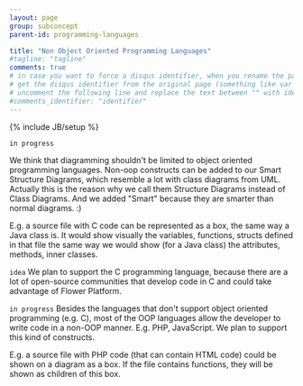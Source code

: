 ```yaml
---
layout: page
group: subconcept
parent-id: programming-languages

title: "Non Object Oriented Programming Languages"
#tagline: "tagline"
comments: true
# in case you want to force a disqus identifier, when you rename the page
# get the disqus identifier from the original page (something like var disqus_identifier = 'ident';),
# uncomment the following line and replace the text between "" with ident
#comments_identifier: "identifier"
---
```

{% include JB/setup %}

`in progress`

We think that diagramming shouldn't be limited to object oriented programming languages. Non-oop constructs can be added to our Smart Structure Diagrams, which resemble a lot with class diagrams from UML. Actually this is the reason why we call them Structure Diagrams instead of Class Diagrams. And we added "Smart" because they are smarter than normal diagrams. :)

<div class="alert alert-info">
E.g. a source file with C code can be represented as a box, the same way a Java class is. It would show visually the variables, functions, structs defined in that file the same way we would show (for a Java class) the attributes, methods, inner classes. 
</div> 

`idea`
We plan to support the C programming language, because there are a lot of open-source communities that develop code in C and could take advantage of Flower Platform. 

`in progress`
Besides the languages that don't support object oriented programming (e.g. C), most of the OOP languages allow the developer to write code in a non-OOP manner. E.g. PHP, JavaScript. We plan to support this kind of constructs.

<div class="alert alert-info">
E.g. a source file with PHP code (that can contain HTML code) could be shown on a diagram as a box. If the file contains functions, they will be shown as children of this box.
</div> 
